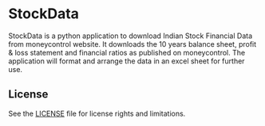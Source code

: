 # StockData

StockData is a python application to download Indian Stock Financial Data from moneycontrol website. 
It downloads the 10 years balance sheet, profit & loss statement and financial ratios as published on moneycontrol.
The application will format and arrange the data in an excel sheet for further use. 


## License

See the [LICENSE](LICENSE.md) file for license rights and limitations.
